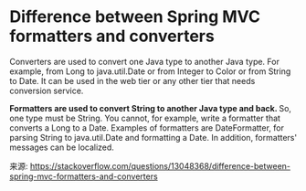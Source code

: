 # Difference between Spring MVC formatters and converters

Converters are used to convert one Java type to another Java type. For example, 
from Long to java.util.Date or from Integer to Color or from String to Date. 
It can be used in the web tier or any other tier that needs conversion service.

<b>Formatters are used to convert String to another Java type and back. </b>
So, one type must be String. You cannot, for example, write a formatter that converts a Long to a Date. 
Examples of formatters are DateFormatter, for parsing String to java.util.Date and formatting a Date. 
In addition, formatters' messages can be localized.

来源: https://stackoverflow.com/questions/13048368/difference-between-spring-mvc-formatters-and-converters
